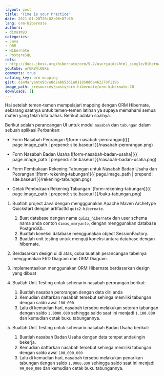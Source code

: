 ```yaml
---
layout: post
title: "Time is your Practice"
date: 2021-01-20T20:02:00+07:00
lang: orm-hibernate
authors:
- dimasm93
categories:
- Java
- ORM
- Hibernate
- PostgreSQL
refs: 
- http://docs.jboss.org/hibernate/orm/5.2/userguide/html_single/Hibernate_User_Guide.html
youtube: wrGK84lU0XE
comments: true
catalog_key: orm-mapping
gist: dimMaryanto93/e8d2abb5361e811860d6a462270f119b
image_path: /resources/posts/orm-hibernate/orm-hibernate-28
downloads: []
---
```


Hai setelah temen-temen mempelajari mapping dengan ORM Hibernate, sekarang saatnya untuk temen-temen latihan ya supaya memahami semua materi yang telah kita bahas. Berikut adalah soalnya.

<!--more-->

Berikut adalah perancangan UI untuk modul `nasabah` dan `tabungan` dalam sebuah aplikasi Perbankan:

- Form Nasabah Peorangan
![form-nasabah-perorangan]({{ page.image_path | prepend: site.baseurl }}/nasabah-perorangan.png)

- Form Nasabah Badan Usaha
![form-nasabah-badan-usaha]({{ page.image_path | prepend: site.baseurl }}/nasabah-badan-usaha.png)

- Form Pembukaan Rekening Tabungan untuk Nasabah Badan Usaha dan Peorangan
![form-rekening-tabungan]({{ page.image_path | prepend: site.baseurl }}/rekening-tabungan.png)

- Cetak Pembukaan Rekening Tabungan
![form-rekening-tabungan]({{ page.image_path | prepend: site.baseurl }}/buku-tabungan.png)

1. Buatlah project Java dengan mengggunakan Apache Maven Archetype Quickstart dengan artifactId `quis2-hibernate`.
    1. Buat database dengan nama `quis2_hibernate` dan user schema nama anda contoh `dimas_maryanto`, dengan menggunakan database PostgreSQL.
    2. Buatlah koneksi database menggunakan object SessionFactory.
    3. Buatlah unit testing untuk menguji koneksi antara database dengan hibernate.

2. Berdasarkan design ui di atas, coba buatlah perancangan tabelnya menggunakan ERD Diagram dan ORM Diagram.

3. Implementasikan menggunakan ORM Hibernate berdasarkan design yang dibuat

4. Buatlah Unit Testing untuk schenario nasabah perorangan berikut:
    1. Buatlah nasabah perorangan dengan data diri anda
    2. Kemudian daftarkan nasabah tersebut sehinga memiliki tabungan dengan saldo awal `100_000`
    3. Lalu di kemudian hari, nasabah tersebu melakukan setoran tabungan dengan saldo `1.0000.000` sehingga saldo saat ini menjadi `1.100.000` dan kemudian cetak buku tabungannya.

5. Buatlah Unit Testing untuk schenario nasabah Badan Usaha berikut:
    1. Buatlah nasabah Badan Usaha dengan data tempat anda/ingin bekerja.
    2. Kemudian daftarkan nasabah tersebut sehinga memiliki tabungan dengan saldo awal `100_000_000`
    3. Lalu di kemudian hari, nasabah tersebu melakukan penarikan tabungan dengan saldo `1.0000.000` sehingga saldo saat ini menjadi `99_000_000` dan kemudian cetak buku tabungannya.